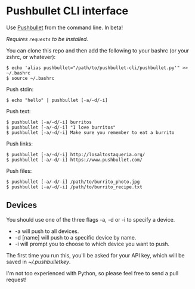 Pushbullet CLI interface
========================

Use [Pushbullet](https://www.pushbullet.com/) from the command line. In beta!

*Requires `requests` to be installed.*

You can clone this repo and then add the following to your bashrc (or your zshrc, or whatever):

    $ echo 'alias pushbullet="/path/to/pushbullet-cli/pushbullet.py'" >> ~/.bashrc
    $ source ~/.bashrc

Push stdin:

    $ echo "hello" | pushbullet [-a/-d/-i]

Push text:

    $ pushbullet [-a/-d/-i] burritos
    $ pushbullet [-a/-d/-i] "I love burritos"
    $ pushbullet [-a/-d/-i] Make sure you remember to eat a burrito

Push links:

    $ pushbullet [-a/-d/-i] http://losaltostaqueria.org/
    $ pushbullet [-a/-d/-i] https://www.pushbullet.com/

Push files:

    $ pushbullet [-a/-d/-i] /path/to/burrito_photo.jpg
    $ pushbullet [-a/-d/-i] /path/to/burrito_recipe.txt

Devices
-------
You should use one of the three flags -a, -d or -i to specify a device.
* -a will push to all devices.
* -d [name] will push to a specific device by name.
* -i will prompt you to choose to which device you want to push.

The first time you run this, you'll be asked for your API key, which will be saved in *~/.pushbulletkey*.

I'm not too experienced with Python, so please feel free to send a pull request!
